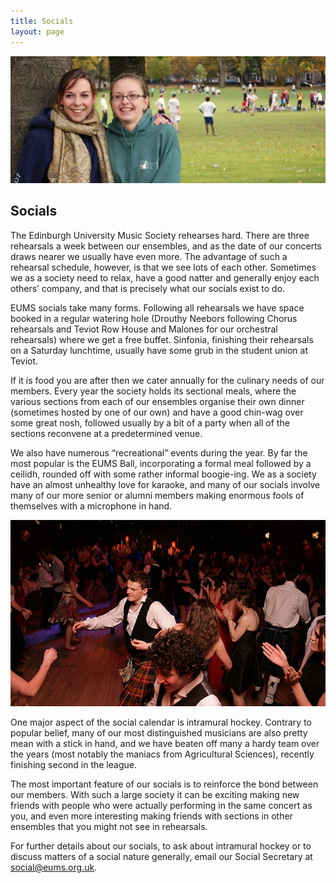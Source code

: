 ```yaml
---
title: Socials
layout: page
---
```


<img src="/assets/img/socials/football.jpg" alt="EUMS members at a football social" class="bordered">

<!-- Use HTML here so that the element doesn't get an id of "socials",
because this will cause some add ons (like ad block plus) to block it. Don't
worry if you don't know what this means! -->
<h2>Socials</h2>

The Edinburgh University Music Society rehearses hard. There are three rehearsals a week between our ensembles, and as the date of our concerts draws nearer we usually have even more. The advantage of such a rehearsal schedule, however, is that we see lots of each other. Sometimes we as a society need to relax, have a good natter and generally enjoy each others’ company, and that is precisely what our socials exist to do.

EUMS socials take many forms. Following all rehearsals we have space booked in a regular watering hole (Drouthy Neebors following Chorus rehearsals and Teviot Row House and Malones for our orchestral rehearsals) where we get a free buffet. Sinfonia, finishing their rehearsals on a Saturday lunchtime, usually have some grub in the student union at Teviot.

If it is food you are after then we cater annually for the culinary needs of our members. Every year the society holds its sectional meals, where the various sections from each of our ensembles organise their own dinner (sometimes hosted by one of our own) and have a good chin-wag over some great nosh, followed usually by a bit of a party when all of the sections reconvene at a predetermined venue.

We also have numerous “recreational” events during the year. By far the most popular is the EUMS Ball, incorporating a formal meal followed by a ceilidh, rounded off with some rather informal boogie-ing. We as a society have an almost unhealthy love for karaoke, and many of our socials involve many of our more senior or alumni members making enormous fools of themselves with a microphone in hand.

<img src="/assets/img/socials/ceilidh.jpg" alt="Ceilidh at an EUMS Ball" class="bordered">

One major aspect of the social calendar is intramural hockey. Contrary to popular belief, many of our most distinguished musicians are also pretty mean with a stick in hand, and we have beaten off many a hardy team over the years (most notably the maniacs from Agricultural Sciences), recently finishing second in the league.

The most important feature of our socials is to reinforce the bond between our members. With such a large society it can be exciting making new friends with people who were actually performing in the same concert as you, and even more interesting making friends with sections in other ensembles that you might not see in rehearsals.

For further details about our socials, to ask about intramural hockey or to discuss matters of a social nature generally, email our Social Secretary at <social@eums.org.uk>.
